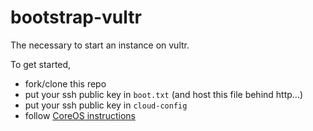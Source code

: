 bootstrap-vultr
===============

The necessary to start an instance on vultr.

To get started,

* fork/clone this repo
* put your ssh public key in `boot.txt` (and host this file behind http...)
* put your ssh public key in `cloud-config`
* follow [CoreOS instructions](https://coreos.com/docs/running-coreos/cloud-providers/vultr/)
